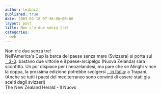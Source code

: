```yaml
---
author: leibniz
published: true
date: 2003-02-18 07:36:00+00:00
layout: post
title: Non c'e due senza tre!
categories:
- web
---
```


Non c'e due senza tre!  
 Nell'America's Cup la barca del paese senza mare (Svizzera) si porta sul  [   3-0][1]: bastano due vittorie e il paese-arcipelgo (Nuova Zelanda) sara sconfitto. Un po' dispiace per i neozelandesi, ma pare che se Alinghi vince la coppa, la prossima edizione potrebbe svolgersi  [   in Italia][2]: a Trapani. (Anche se tutti i paesi del mediterraneo sono convinti di essere stati gia scelti dagli svizzeri)  
  The New Zealand Herald - Il Nuovo

[1]:	http://www.nzherald.co.nz/americascup/acstorydisplay.cfm?storyID=3146959&thesection=sport&thesubsection=americascup&thesecondsubsection=result
[2]:	http://www.ilnuovo.it/nuovo/foglia/0,1007,170433,00.html